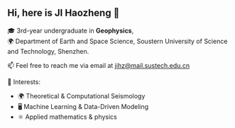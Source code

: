 ##  Hi, here is JI Haozheng 👋

🎓 3rd-year undergraduate in **Geophysics**,  
🌍 Department of Earth and Space Science, Soustern University of Science and Technology, Shenzhen.

📫 Feel free to reach me via email at jihz@mail.sustech.edu.cn

🔭 Interests:
- 🌍 Theoretical & Computational Seismology
- 🖥️ Machine Learning & Data-Driven Modeling
- ⚛️ Applied mathematics & physics
